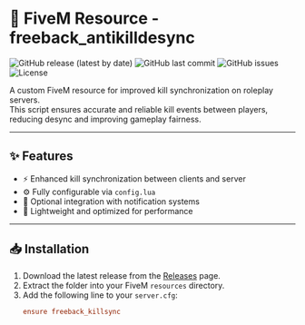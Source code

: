 
# 🚓 FiveM Resource - freeback_antikilldesync

![GitHub release (latest by date)](https://img.shields.io/github/v/release/Freebackkk/freeback_killsync)
![GitHub last commit](https://img.shields.io/github/last-commit/Freebackkk/freeback_killsync)
![GitHub issues](https://img.shields.io/github/issues/Freebackkk/freeback_killsync)
![License](https://img.shields.io/badge/license-Custom-blue)

A custom FiveM resource for improved kill synchronization on roleplay servers.  
This script ensures accurate and reliable kill events between players, reducing desync and improving gameplay fairness.

---

## ✨ Features
- ⚡ Enhanced kill synchronization between clients and server  
- ⚙️ Fully configurable via `config.lua`  
- 🔔 Optional integration with notification systems  
- 🎯 Lightweight and optimized for performance  

---

## 📥 Installation
1. Download the latest release from the [Releases](https://github.com/Freebackkk/freeback_killsync/releases) page.  
2. Extract the folder into your FiveM `resources` directory.  
3. Add the following line to your `server.cfg`:
	```cfg
	ensure freeback_killsync
	```
